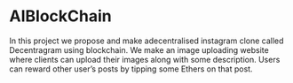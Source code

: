 # AIBlockChain
In this project we propose and make adecentralised instagram clone called Decentragram using blockchain. We make an image uploading website where clients can upload their images along with some description. Users can reward other user’s posts by tipping some Ethers on that post. 

